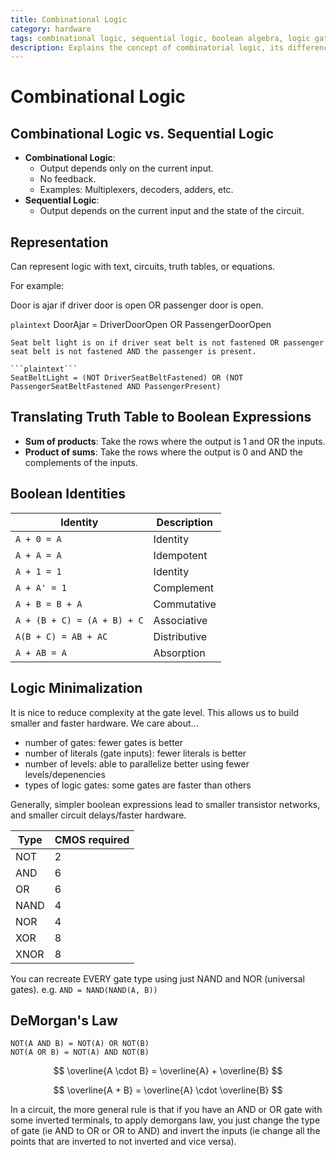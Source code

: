 ```yaml
---
title: Combinational Logic
category: hardware
tags: combinational logic, sequential logic, boolean algebra, logic gates, minimization
description: Explains the concept of combinatorial logic, its differences with sequential logic, and various techniques for minimizing boolean expressions.
---
```


# Combinational Logic

## Combinational Logic vs. Sequential Logic

- **Combinational Logic**:
  - Output depends only on the current input.
  - No feedback.
  - Examples: Multiplexers, decoders, adders, etc.
- **Sequential Logic**:
    - Output depends on the current input and the state of the circuit.


## Representation

Can represent logic with text, circuits, truth tables, or equations.

For example:

Door is ajar if driver door is open OR passenger door is open.

```plaintext```
DoorAjar = DriverDoorOpen OR PassengerDoorOpen
```
Seat belt light is on if driver seat belt is not fastened OR passenger seat belt is not fastened AND the passenger is present.

```plaintext```
SeatBeltLight = (NOT DriverSeatBeltFastened) OR (NOT PassengerSeatBeltFastened AND PassengerPresent)
```

## Translating Truth Table to Boolean Expressions

- **Sum of products**: Take the rows where the output is 1 and OR the inputs.
- **Product of sums**: Take the rows where the output is 0 and AND the complements of the inputs.




## Boolean Identities

| Identity | Description |
|----------|-------------|
| `A + 0 = A` | Identity |
| `A + A = A` | Idempotent |
| `A + 1 = 1` | Identity |
| `A + A' = 1` | Complement |
| `A + B = B + A` | Commutative |
| `A + (B + C) = (A + B) + C` | Associative |
| `A(B + C) = AB + AC` | Distributive |
| `A + AB = A` | Absorption |

## Logic Minimalization

It is nice to reduce complexity at the gate level. This allows us to build smaller and faster hardware. We care about...

- number of gates: fewer gates is better
- number of literals (gate inputs): fewer literals is better
- number of levels: able to parallelize better using fewer levels/depenencies
- types of logic gates: some gates are faster than others

Generally, simpler boolean expressions lead to smaller transistor networks, and smaller circuit delays/faster hardware.

| Type | CMOS required |
|------|----------------|
| NOT | 2 |
| AND | 6 |
| OR | 6 |
| NAND | 4 |
| NOR | 4 |
| XOR | 8 |
| XNOR | 8 |

You can recreate EVERY gate type using just NAND and NOR (universal gates). e.g. `AND = NAND(NAND(A, B))`


## DeMorgan's Law

```plaintext
NOT(A AND B) = NOT(A) OR NOT(B)
NOT(A OR B) = NOT(A) AND NOT(B)
```

$$
\overline{A \cdot B} = \overline{A} + \overline{B}
$$

$$
\overline{A + B} = \overline{A} \cdot \overline{B}
$$

In a circuit, the more general rule is that if you have an AND or OR gate with some inverted terminals, to apply demorgans law, you just change the type of gate (ie AND to OR or OR to AND) and invert the inputs (ie change all the points that are inverted to not inverted and vice versa).
